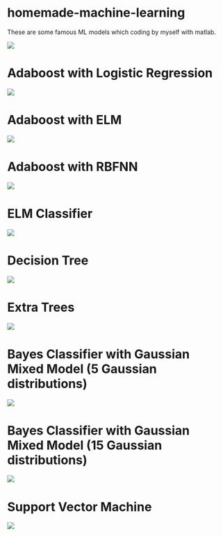 # homemade-machine-learning

These are some famous ML models which coding by myself with matlab.

![](./results/Total.png)

# Adaboost with Logistic Regression

![](./results/Adaboost_logistic.png)

# Adaboost with ELM

![](./results/Adaboost_ELM.png)

# Adaboost with RBFNN

![](./results/Adaboost_RBFNN.png)

# ELM Classifier

![](./results/ELM.png)

# Decision Tree

![](./results/Decision_Tree.png)

# Extra Trees

![](./results/Extra_Trees.png)

# Bayes Classifier with Gaussian Mixed Model (5 Gaussian distributions)

![](./results/Bayes%20classifier%20with%20GMM%20(5).png)

# Bayes Classifier with Gaussian Mixed Model (15 Gaussian distributions)

![](./results/Bayes%20classifier%20with%20GMM%20(15).png)

# Support Vector Machine

![](./results/SVM.png)
